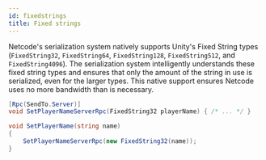 ```yaml
---
id: fixedstrings
title: Fixed strings
---
```


Netcode's serialization system natively supports Unity's Fixed String types (`FixedString32`, `FixedString64`, `FixedString128`, `FixedString512`, and `FixedString4096`). The serialization system intelligently understands these fixed string types and ensures that only the amount of the string in use is serialized, even for the larger types. This native support ensures Netcode uses no more bandwidth than is necessary.

```csharp
[Rpc(SendTo.Server)]
void SetPlayerNameServerRpc(FixedString32 playerName) { /* ... */ }

void SetPlayerName(string name)
{
    SetPlayerNameServerRpc(new FixedString32(name));
}
```
